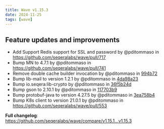 ```yaml
---
title: Wave v1.15.3
date: 2024-11-25
tags: [wave]
---
```


## Feature updates and improvements

- Add Support Redis support for SSL and password by @pditommaso in https://github.com/seqeralabs/wave/pull/717
- Bump MN to 4.7.1 by @pditommaso in https://github.com/seqeralabs/wave/pull/741
- Remove double cache builder invocation by @pditommaso in [994b72](https://github.com/seqeralabs/wave/commit/994b722c6825f59788ff85f311a99863447888e6)
- Bump lib-mail to version 1.2.1 by @pditommaso in [4da98a23](https://github.com/seqeralabs/wave/commit/4da98a2301e7bd96fe28f5721ef74d4dae8cfa05)
- Bump io.seqera:lib-crypto by @pditommaso in [36f5b24d](https://github.com/seqeralabs/wave/commit/36f5b24d428fa070e6782d4f50aee909e26ddfb1)
- Bump gson to 2.10.1 by @pditommaso in [117703b9](https://github.com/seqeralabs/wave/commit/117703b95c7c835ed2021ef8ae77aa2a5e1450c1)
- Bump protobuf-java to version 4.27.5 by @pditommaso in [3ea758b4](https://github.com/seqeralabs/wave/commit/3ea758b418f2d0bd864bb679343975afb1e34246)
- Bump K8s client to version 21.0.1 by @pditommaso in https://github.com/seqeralabs/wave/pull/553

**Full changelog**: https://github.com/seqeralabs/wave/compare/v1.15.1...v1.15.3
